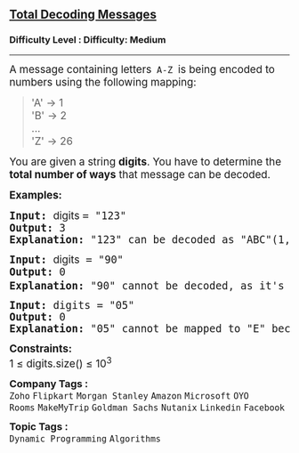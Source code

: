 <h2><a href="https://www.geeksforgeeks.org/problems/total-decoding-messages1235/1?page=2&category=Dynamic%20Programming&sortBy=submissions">Total Decoding Messages</a></h2><h3>Difficulty Level : Difficulty: Medium</h3><hr><div class="problems_problem_content__Xm_eO"><p><span style="font-size: 14pt;">A message containing letters<code>&nbsp;A-Z </code>is being encoded to numbers using the following mapping:</span></p>
<div class="highlighter-rouge">
<blockquote>
<p><span style="font-size: 14pt;">'A' -&gt; 1 <br>'B' -&gt; 2 <br>... <br>'Z' -&gt; 26 </span></p>
</blockquote>
</div>
<p><span style="font-size: 14pt;">You are given a string <strong>digits</strong>. You have to determine the <strong>total number of ways</strong> that message can be decoded.</span></p>
<p><span style="font-size: 14pt;"><strong>Examples:</strong></span></p>
<pre><span style="font-size: 14pt;"><strong>Input: </strong><span style="font-family: -apple-system, BlinkMacSystemFont, 'Segoe UI', Roboto, Oxygen, Ubuntu, Cantarell, 'Open Sans', 'Helvetica Neue', sans-serif; white-space: normal;">digits </span>= "123"
<strong>Output: </strong>3
<strong>Explanation: </strong>"123" can be decoded as "ABC"(1, 2, 3), "LC"(12, 3) and "AW"(1, 23).
</span></pre>
<pre><span style="font-size: 14pt;"><strong>Input: </strong><span style="font-family: -apple-system, BlinkMacSystemFont, 'Segoe UI', Roboto, Oxygen, Ubuntu, Cantarell, 'Open Sans', 'Helvetica Neue', sans-serif;">digits</span> = "90"</span><br><span style="font-size: 14pt;"><strong>Output: </strong>0
<strong>Explanation: </strong>"90" cannot be decoded, as it's an invalid string and we cannot decode '0'.<sup><br></sup></span></pre>
<pre><span style="font-size: 14pt;"><strong>Input: </strong>digits = "05"
<strong>Output: </strong>0
<strong>Explanation: </strong>"05" cannot be mapped to "E" because of the leading zero ("5" is different from "05"), the string is not a valid encoding message.</span></pre>
<p><span style="font-size: 14pt;"><strong>Constraints:</strong><br>1 ≤ digits.size() ≤ 10<sup>3</sup></span></p></div><p><span style=font-size:18px><strong>Company Tags : </strong><br><code>Zoho</code>&nbsp;<code>Flipkart</code>&nbsp;<code>Morgan Stanley</code>&nbsp;<code>Amazon</code>&nbsp;<code>Microsoft</code>&nbsp;<code>OYO Rooms</code>&nbsp;<code>MakeMyTrip</code>&nbsp;<code>Goldman Sachs</code>&nbsp;<code>Nutanix</code>&nbsp;<code>Linkedin</code>&nbsp;<code>Facebook</code>&nbsp;<br><p><span style=font-size:18px><strong>Topic Tags : </strong><br><code>Dynamic Programming</code>&nbsp;<code>Algorithms</code>&nbsp;